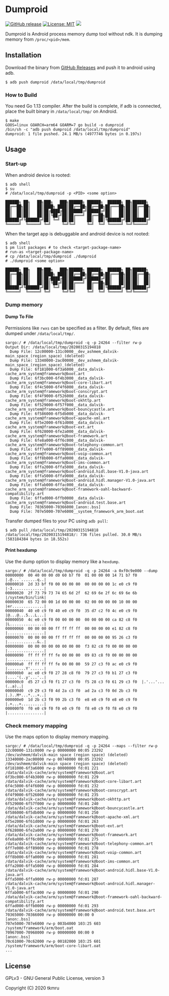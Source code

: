 # Dumproid

[![GitHub release](https://img.shields.io/github/v/release/tkmru/dumproid.svg)](https://github.com/tkmru/dumproid/releases/latest)
[![License: MIT](https://img.shields.io/badge/License-GPL%20v3-blue.svg)](https://github.com/tkmru/dumproid/blob/master/LICENSE.md)
![](https://github.com/tkmru/dumproid/workflows/test/badge.svg)

Dumproid is Android process memory dump tool without ndk.
It is dumping memory from `/proc/<pid>/mem`.

## Installation

Download the binary from [GitHub Releases](https://github.com/tkmru/dumproid/releases/) and push it to android using adb.

```
$ adb push dumproid /data/local/tmp/dumproid
```

### How to Build
You need Go 1.13 compiler.
After the build is complete, if adb is connected, place the built binary in `/data/local/tmp/` on Android.

```
$ make
GOOS=linux GOARCH=arm64 GOARM=7 go build -o dumproid
/bin/sh -c "adb push dumproid /data/local/tmp/dumproid"
dumproid: 1 file pushed. 24.1 MB/s (4977746 bytes in 0.197s)
```

## Usage
### Start-up

When android device is rooted:

```
$ adb shell
$ su
# /data/local/tmp/dumproid -p <PID> <some option>
               
██████╗ ██╗   ██╗███╗   ███╗██████╗ ██████╗  ██████╗ ██╗██████╗
██╔══██╗██║   ██║████╗ ████║██╔══██╗██╔══██╗██╔═══██╗██║██╔══██╗
██║  ██║██║   ██║██╔████╔██║██████╔╝██████╔╝██║   ██║██║██║  ██║
██║  ██║██║   ██║██║╚██╔╝██║██╔═══╝ ██╔══██╗██║   ██║██║██║  ██║
██████╔╝╚██████╔╝██║ ╚═╝ ██║██║     ██║  ██║╚██████╔╝██║██████╔╝
╚═════╝  ╚═════╝ ╚═╝     ╚═╝╚═╝     ╚═╝  ╚═╝ ╚═════╝ ╚═╝╚═════╝
```

When the target app is debuggable and android device is not rooted:

```
$ adb shell
$ pm list packages # to check <target-package-name>
# run-as <target-package-name>
# cp /data/local/tmp/dumproid ./dumproid
# ./dumproid <some option>
               
██████╗ ██╗   ██╗███╗   ███╗██████╗ ██████╗  ██████╗ ██╗██████╗
██╔══██╗██║   ██║████╗ ████║██╔══██╗██╔══██╗██╔═══██╗██║██╔══██╗
██║  ██║██║   ██║██╔████╔██║██████╔╝██████╔╝██║   ██║██║██║  ██║
██║  ██║██║   ██║██║╚██╔╝██║██╔═══╝ ██╔══██╗██║   ██║██║██║  ██║
██████╔╝╚██████╔╝██║ ╚═╝ ██║██║     ██║  ██║╚██████╔╝██║██████╔╝
╚═════╝  ╚═════╝ ╚═╝     ╚═╝╚═╝     ╚═╝  ╚═╝ ╚═════╝ ╚═╝╚═════╝
```

### Dump memory
#### Dump To File

Permissions like `rwxs` can be specified as a filter.
By default, files are dumped under `/data/local/tmp/`.

```
sargo:/ # /data/local/tmp/dumproid -q -p 24264 --filter rw-p 
Output Dir: /data/local/tmp/20200315194818
  Dump File: 12c00000-131c0000__dev_ashmem_dalvik-main_space_(region_space)_(deleted)
  Dump File: 13340000-2ac00000__dev_ashmem_dalvik-main_space_(region_space)_(deleted)
  Dump File: 6f181000-6f3a6000__data_dalvik-cache_arm_system@framework@boot.art
  Dump File: 6f3bc000-6f4b3000__data_dalvik-cache_arm_system@framework@boot-core-libart.art
  Dump File: 6f4c5000-6f4f6000__data_dalvik-cache_arm_system@framework@boot-conscrypt.art
  Dump File: 6f4f9000-6f526000__data_dalvik-cache_arm_system@framework@boot-okhttp.art
  Dump File: 6f529000-6f57f000__data_dalvik-cache_arm_system@framework@boot-bouncycastle.art
  Dump File: 6f586000-6f5db000__data_dalvik-cache_arm_system@framework@boot-apache-xml.art
  Dump File: 6f5e2000-6f61d000__data_dalvik-cache_arm_system@framework@boot-ext.art
  Dump File: 6f628000-6fe2a000__data_dalvik-cache_arm_system@framework@boot-framework.art
  Dump File: 6fe8a000-6ff6c000__data_dalvik-cache_arm_system@framework@boot-telephony-common.art
  Dump File: 6ff7e000-6ff89000__data_dalvik-cache_arm_system@framework@boot-voip-common.art
  Dump File: 6ff8b000-6ffa0000__data_dalvik-cache_arm_system@framework@boot-ims-common.art
  Dump File: 6ffa2000-6ffa5000__data_dalvik-cache_arm_system@framework@boot-android.hidl.base-V1.0-java.art
  Dump File: 6ffa5000-6ffa9000__data_dalvik-cache_arm_system@framework@boot-android.hidl.manager-V1.0-java.art
  Dump File: 6ffab000-6ffac000__data_dalvik-cache_arm_system@framework@boot-framework-oahl-backward-compatibility.art
  Dump File: 6ffad000-6ffb0000__data_dalvik-cache_arm_system@framework@boot-android.test.base.art
  Dump File: 70365000-70366000_[anon:.bss]
  Dump File: 707e5000-707e6000__system_framework_arm_boot.oat
```

Transfer dumped files to your PC using `adb pull`:

```
$ adb pull /data/local/tmp/20200315194818 
/data/local/tmp/20200315194818/: 736 files pulled. 30.0 MB/s (583184384 bytes in 18.552s)
```

#### Print hexdump

Use the dump option to display memory like a `hexdump`.

```
sargo:/ # /data/local/tmp/dumproid -q -p 24264 -a 0xf0c9e000 --dump                                                                                                         
00000000  00 40 00 00 d0 60 b7 f0  01 00 00 00 14 71 b7 f0  |.@...`.......q..|
00000010  2d 33 bf f0 00 00 00 00  00 00 00 00 1c e0 c9 f0  |-3..............|
00000020  2f 73 79 73 74 65 6d 2f  62 69 6e 2f 6c 69 6e 6b  |/system/bin/link|
00000030  65 72 00 00 1d 00 00 00  02 00 00 00 00 10 00 00  |er..............|
00000040  40 e0 c9 f0 40 e0 c9 f0  35 d7 c2 f0 4c e0 c9 f0  |@...@...5...L...|
00000050  4c e0 c9 f0 00 00 00 00  00 00 00 00 ca 82 c8 f0  |L...............|
00000060  00 00 00 00 ff ff ff ff  00 00 00 00 e1 82 c8 f0  |................|
00000070  00 00 00 00 ff ff ff ff  00 00 00 00 95 26 c3 f0  |.............&..|
00000080  00 00 00 00 00 00 00 00  f3 82 c8 f0 00 00 00 00  |................|
00000090  ff ff ff ff fe 00 00 00  09 83 c8 f0 00 00 00 00  |................|
000000a0  ff ff ff ff fe 00 00 00  59 27 c3 f0 ac e0 c9 f0  |........Y'......|
000000b0  ac e0 c9 f0 27 28 c8 f0  79 27 c3 f0 b1 27 c3 f0  |....'(..y'...'..|
000000c0  d5 27 c3 f0 f1 27 c3 f0  f5 28 c3 f0 61 29 c3 f0  |.'...'...(..a)..|
000000d0  c9 29 c3 f0 4d 2a c3 f0  ad 2a c3 f0 0d 2b c3 f0  |.)..M*...*...+..|
000000e0  1d 2b c3 f0 99 2b c3 f0  e8 e0 c9 f0 e8 e0 c9 f0  |.+...+..........|
000000f0  f0 e0 c9 f0 f0 e0 c9 f0  f8 e0 c9 f0 f8 e0 c9 f0  |................|
```

### Check memory mapping

Use the maps option to display memory mapping.

```
sargo:/ # /data/local/tmp/dumproid -q -p 24264 --maps --filter rw-p                                                                                                         
12c00000-131c0000 rw-p 00000000 00:05 23292                              /dev/ashmem/dalvik-main space (region space) (deleted)
13340000-2ac00000 rw-p 00740000 00:05 23292                              /dev/ashmem/dalvik-main space (region space) (deleted)
6f181000-6f3a6000 rw-p 00000000 fd:01 221                                /data/dalvik-cache/arm/system@framework@boot.art
6f3bc000-6f4b3000 rw-p 00000000 fd:01 229                                /data/dalvik-cache/arm/system@framework@boot-core-libart.art
6f4c5000-6f4f6000 rw-p 00000000 fd:01 232                                /data/dalvik-cache/arm/system@framework@boot-conscrypt.art
6f4f9000-6f526000 rw-p 00000000 fd:01 235                                /data/dalvik-cache/arm/system@framework@boot-okhttp.art
6f529000-6f57f000 rw-p 00000000 fd:01 240                                /data/dalvik-cache/arm/system@framework@boot-bouncycastle.art
6f586000-6f5db000 rw-p 00000000 fd:01 250                                /data/dalvik-cache/arm/system@framework@boot-apache-xml.art
6f5e2000-6f61d000 rw-p 00000000 fd:01 263                                /data/dalvik-cache/arm/system@framework@boot-ext.art
6f628000-6fe2a000 rw-p 00000000 fd:01 270                                /data/dalvik-cache/arm/system@framework@boot-framework.art
6fe8a000-6ff6c000 rw-p 00000000 fd:01 275                                /data/dalvik-cache/arm/system@framework@boot-telephony-common.art
6ff7e000-6ff89000 rw-p 00000000 fd:01 278                                /data/dalvik-cache/arm/system@framework@boot-voip-common.art
6ff8b000-6ffa0000 rw-p 00000000 fd:01 281                                /data/dalvik-cache/arm/system@framework@boot-ims-common.art
6ffa2000-6ffa5000 rw-p 00000000 fd:01 284                                /data/dalvik-cache/arm/system@framework@boot-android.hidl.base-V1.0-java.art
6ffa5000-6ffa9000 rw-p 00000000 fd:01 287                                /data/dalvik-cache/arm/system@framework@boot-android.hidl.manager-V1.0-java.art
6ffab000-6ffac000 rw-p 00000000 fd:01 290                                /data/dalvik-cache/arm/system@framework@boot-framework-oahl-backward-compatibility.art
6ffad000-6ffb0000 rw-p 00000000 fd:01 293                                /data/dalvik-cache/arm/system@framework@boot-android.test.base.art
70365000-70366000 rw-p 00000000 00:00 0                                  [anon:.bss]
707e5000-707e6000 rw-p 003b4000 103:25 603                               /system/framework/arm/boot.oat
70967000-70968000 rw-p 00000000 00:00 0                                  [anon:.bss]
70c61000-70c62000 rw-p 00182000 103:25 601                               /system/framework/arm/boot-core-libart.oat
...
```

## License

GPLv3 - GNU General Public License, version 3

Copyright (C) 2020 tkmru

